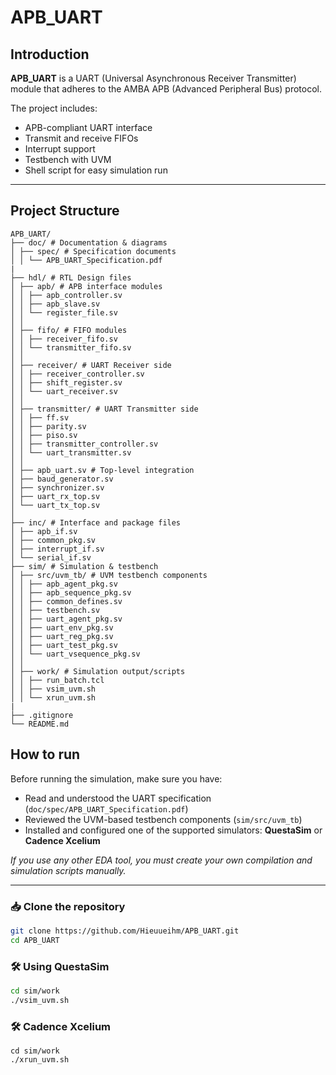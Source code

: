 # APB_UART

## Introduction

**APB_UART** is a UART (Universal Asynchronous Receiver Transmitter) module that adheres to the AMBA APB (Advanced Peripheral Bus) protocol.

The project includes:
- APB-compliant UART interface
- Transmit and receive FIFOs
- Interrupt support
- Testbench with UVM
- Shell script for easy simulation run

---

## Project Structure
```
APB_UART/
├── doc/ # Documentation & diagrams
│ ├── spec/ # Specification documents
│ │ └── APB_UART_Specification.pdf
|
├── hdl/ # RTL Design files
│ ├── apb/ # APB interface modules
│ │ ├── apb_controller.sv
│ │ ├── apb_slave.sv
│ │ └── register_file.sv
│ │
│ ├── fifo/ # FIFO modules
│ │ ├── receiver_fifo.sv
│ │ └── transmitter_fifo.sv
│ │
│ ├── receiver/ # UART Receiver side
│ │ ├── receiver_controller.sv
│ │ ├── shift_register.sv
│ │ └── uart_receiver.sv
│ │
│ ├── transmitter/ # UART Transmitter side
│ │ ├── ff.sv
│ │ ├── parity.sv
│ │ ├── piso.sv
│ │ ├── transmitter_controller.sv
│ │ └── uart_transmitter.sv
│ │
│ ├── apb_uart.sv # Top-level integration
│ ├── baud_generator.sv
│ ├── synchronizer.sv
│ ├── uart_rx_top.sv
│ └── uart_tx_top.sv
│
├── inc/ # Interface and package files
│ ├── apb_if.sv
│ ├── common_pkg.sv
│ ├── interrupt_if.sv
│ └── serial_if.sv
├── sim/ # Simulation & testbench
│ ├── src/uvm_tb/ # UVM testbench components
│ │ ├── apb_agent_pkg.sv
│ │ ├── apb_sequence_pkg.sv
│ │ ├── common_defines.sv
│ │ ├── testbench.sv
│ │ ├── uart_agent_pkg.sv
│ │ ├── uart_env_pkg.sv
│ │ ├── uart_reg_pkg.sv
│ │ ├── uart_test_pkg.sv
│ │ └── uart_vsequence_pkg.sv
│ │
│ ├── work/ # Simulation output/scripts
│ │ ├── run_batch.tcl
│ │ ├── vsim_uvm.sh
│ │ └── xrun_uvm.sh
|
├── .gitignore
└── README.md
```
## How to run

Before running the simulation, make sure you have:
- Read and understood the UART specification (`doc/spec/APB_UART_Specification.pdf`)
- Reviewed the UVM-based testbench components (`sim/src/uvm_tb`)
- Installed and configured one of the supported simulators: **QuestaSim** or **Cadence Xcelium**

*If you use any other EDA tool, you must create your own compilation and simulation scripts manually.*

---

### 📥 Clone the repository

```bash
git clone https://github.com/Hieuueihm/APB_UART.git
cd APB_UART
```

### 🛠 Using QuestaSim

```bash
cd sim/work
./vsim_uvm.sh
```
### 🛠 Cadence Xcelium
```
cd sim/work
./xrun_uvm.sh
```